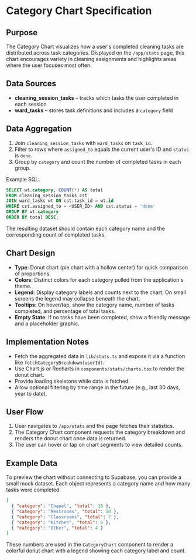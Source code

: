 # Category Chart Specification

## Purpose

The Category Chart visualizes how a user's completed cleaning tasks are distributed across task categories. Displayed on the `/app/stats` page, this chart encourages variety in cleaning assignments and highlights areas where the user focuses most often.

## Data Sources

- **cleaning_session_tasks** – tracks which tasks the user completed in each session
- **ward_tasks** – stores task definitions and includes a `category` field

## Data Aggregation

1. Join `cleaning_session_tasks` with `ward_tasks` on `task_id`.
2. Filter to rows where `assigned_to` equals the current user's ID and `status` is `done`.
3. Group by `category` and count the number of completed tasks in each group.

Example SQL:

```sql
SELECT wt.category, COUNT(*) AS total
FROM cleaning_session_tasks cst
JOIN ward_tasks wt ON cst.task_id = wt.id
WHERE cst.assigned_to = <USER_ID> AND cst.status = 'done'
GROUP BY wt.category
ORDER BY total DESC;
```

The resulting dataset should contain each category name and the corresponding count of completed tasks.

## Chart Design

- **Type**: Donut chart (pie chart with a hollow center) for quick comparison of proportions.
- **Colors**: Distinct colors for each category pulled from the application's theme.
- **Legend**: Display category labels and counts next to the chart. On small screens the legend may collapse beneath the chart.
- **Tooltips**: On hover/tap, show the category name, number of tasks completed, and percentage of total tasks.
- **Empty State**: If no tasks have been completed, show a friendly message and a placeholder graphic.

## Implementation Notes

- Fetch the aggregated data in `lib/stats.ts` and expose it via a function like `fetchCategoryBreakdown(userId)`.
- Use Chart.js or Recharts in `components/stats/charts.tsx` to render the donut chart.
- Provide loading skeletons while data is fetched.
- Allow optional filtering by time range in the future (e.g., last 30 days, year to date).

## User Flow

1. User navigates to `/app/stats` and the page fetches their statistics.
2. The Category Chart component requests the category breakdown and renders the donut chart once data is returned.
3. The user can hover or tap on chart segments to view detailed counts.

## Example Data

To preview the chart without connecting to Supabase, you can provide a small
mock dataset. Each object represents a category name and how many tasks were
completed.

```json
[
  { "category": "Chapel", "total": 18 },
  { "category": "Restrooms", "total": 10 },
  { "category": "Classrooms", "total": 7 },
  { "category": "Kitchen", "total": 6 },
  { "category": "Other", "total": 4 }
]
```

These numbers are used in the `CategoryChart` component to render a colorful
donut chart with a legend showing each category label and count.
